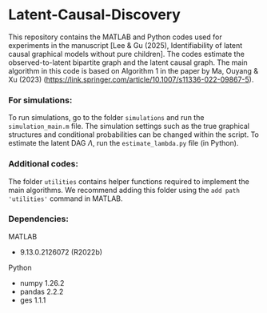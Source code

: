# Latent-Causal-Discovery

This repository contains the MATLAB and Python codes used for experiments in the manuscript [Lee & Gu (2025), Identifiability of latent causal graphical models without pure children]. The codes estimate the observed-to-latent bipartite graph and the latent causal graph. The main algorithm in this code is based on Algorithm 1 in the paper by Ma, Ouyang & Xu (2023) (https://link.springer.com/article/10.1007/s11336-022-09867-5).

### For simulations:
To run simulations, go to the folder `simulations` and run the `simulation_main.m` file. The simulation settings such as the true graphical structures and conditional probabilities can be changed within the script. To estimate the latent DAG $\Lambda$, run the `estimate_lambda.py` file (in Python).

### Additional codes:
The folder `utilities` contains helper functions required to implement the main algorithms. We recommend adding this folder using the `add path 'utilities'` command in MATLAB.

### Dependencies:
MATLAB
- 9.13.0.2126072 (R2022b)

Python
- numpy 1.26.2
- pandas 2.2.2
- ges 1.1.1
